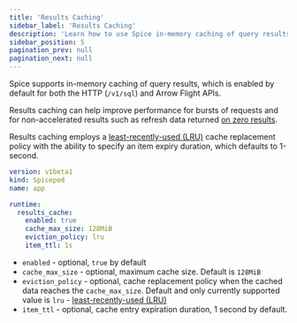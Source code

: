 ```yaml
---
title: 'Results Caching'
sidebar_label: 'Results Caching'
description: 'Learn how to use Spice in-memory caching of query results'
sidebar_position: 5
pagination_prev: null
pagination_next: null
---
```


Spice supports in-memory caching of query results, which is enabled by default for both the HTTP (`/v1/sql`) and Arrow Flight APIs.

Results caching can help improve performance for bursts of requests and for non-accelerated results such as refresh data returned [on zero results](/components/data-accelerators/data-refresh.md#behavior-on-zero-results).

Results caching employs a [least-recently-used (LRU)](https://en.wikipedia.org/wiki/Cache_replacement_policies#LRU) cache replacement policy with the ability to specify an item expiry duration, which defaults to 1-second.

```yaml
version: v1beta1
kind: Spicepod
name: app

runtime:
  results_cache:
    enabled: true
    cache_max_size: 128MiB
    eviction_policy: lru
    item_ttl: 1s
```

- `enabled` - optional, `true` by default
- `cache_max_size` - optional, maximum cache size. Default is `128MiB`
- `eviction_policy` - optional, cache replacement policy when the cached data reaches the `cache_max_size`. Default and only currently supported value is `lru` - [least-recently-used (LRU)](https://en.wikipedia.org/wiki/Cache_replacement_policies#LRU)
- `item_ttl` - optional, cache entry expiration duration, 1 second by default.
